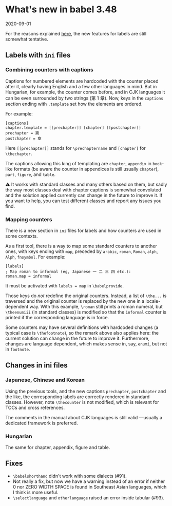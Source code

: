 # What's new in babel 3.48

2020-09-01

For the reasons explained [here](https://github.com/latex3/babel/wiki/Localizing-counters), the new features for labels are still somewhat tentative.

## Labels with `ini` files

### Combining counters with captions

Captions for numbered elements are hardcoded with the counter placed after it, clearly having English and a few other languages in mind. But in Hungarian, for example, the counter comes before, and in CJK languages it can be even surrounded by two strings (第 1 章). Now, keys in the `captions` section ending with `.template` set how the elements are ordered.

For example:
```
[captions]
chapter.template = [[prechapter]] [chapter] [[postchapter]]
prechapter = 第
postchapter = 章
```
Here `[[prechapter]]` stands for `\prechaptername` and `[chapter]` for `\thechapter`.
 
The captions allowing this king of templating are `chapter`, `appendix` in `book`-like formats (be aware the counter in appendices is still usually `chapter`), `part`, `figure`, and `table`.

⚠ It works with standard classes and many others based on them, but sadly the way most classes deal with chapter captions is somewhat convoluted and the solution applied currently can change in the future to improve it. If you want to help, you can test different classes and report any issues you find.

### Mapping counters

There is a new section in `ini`  files for labels and how counters are used in some contexts.

As a first tool, there is a way to map some standard counters to another ones, with keys ending with `map`, preceded by `arabic`, `roman`, `Roman`, `alph`, `Alph`, `fnsymbol`. For example:
```
[labels]
; Map roman to informal (eg, Japanese 一 二 三 四 etc.):
roman.map = informal   
```
It must be activated with `labels = map` in `\babelprovide`.

Those keys do _not_ redefine the original counters. Instead, a list of `\the...` is traversed and the original counter is replaced by the new one in a locale-dependent way. With this example, `\roman` still prints a roman numeral, but `\theenumiii` (in standard classes) is modified so that the `informal` counter is printed if the corresponding language is in force.

Some counters may have several definitions with hardcoded changes (a typical case is `\thefootnote`), so the remark above also applies here: the current solution can change in the future to improve it. Furthermore, changes are language dependent, which makes sense in, say, `enumi`, but not in `footnote`.

## Changes in ini files

### Japanese, Chinese and Korean

Using the previous tools, and the new captions `prechapter`, `postchapter` and the like, the corresponding labels are correctly rendered in standard classes. However, note `\thecounter` is not modified, which is relevant for TOCs and cross references.

The comments in the manual about CJK languages is still valid —usually a dedicated framework is preferred.

### Hungarian

The same for chapter, appendix, figure and table.

## Fixes

* `\babelshorthand` didn't work with some dialects (#91).
* Not really a fix, but now we have a warning instead of an error if neither 0 nor ZERO WIDTH SPACE is found in Southeast Asian languages, which I think is more useful.
* `\selectlanguage` and `otherlanguage` raised an error inside tabular (#93).



